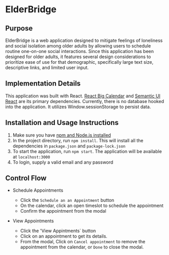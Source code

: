 ElderBridge
======

Purpose
------
ElderBridge is a web application designed to mitigate feelings of loneliness and social isolation among older adults by allowing users to schedule routine one-on-one social interactions. Since this application has been designed for older adults, it features several design considerations to prioritize ease of use for that demographic, specifically large text size, descriptive links, and limited user input.  

Implementation Details
------
This application was built with React. [React Big Calendar](https://intljusticemission.github.io/react-big-calendar/examples/index.html) and [Semantic UI React](https://react.semantic-ui.com/introduction) are its primary dependencies. Currently, there is no database hooked into the application. It utilizes Window.sessionStorage to persist data.

Installation and Usage Instructions
------
1. Make sure you have [npm and Node.js installed](https://nodejs.org/en/)
2. In the project directory, run `npm install`. This will install all the dependencies in `package.json` and `package-lock.json`
3. To start the application, run `npm start`. The application will be available at `localhost:3000`
4. To login, supply a valid email and any password 

Control Flow
------
* Schedule Appointments
  * Click the `Schedule an an Appointment` button
  * On the calendar, click an open timeslot to schedule the appointment
  * Confirm the appointment from the modal 

* View Appointments
  * Click the 'View Appintments` button
  * Click on an appointment to get its details.
  * From the modal, Click on `Cancel appointment` to remove the appointment from the calendar, or `Done` to close the modal.

